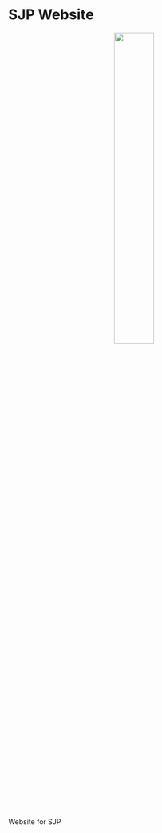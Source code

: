 # SJP Website

<p align="center"><img src="https://github.com/emarc0314/sjp-website/assets/75585259/bbea7b68-21f9-48f6-88d2-4cce218785c1" width="40%"></img>
</p>

Website for SJP

